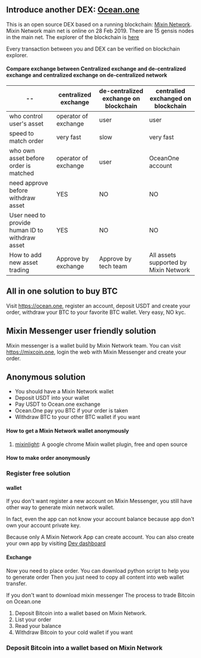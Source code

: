 ## Introduce another DEX: [Ocean.one](https://ocean.one)
This is an open source DEX based on a running blockchain: [Mixin Network](https://mixin.one). Mixin Network main net is online on 28 Feb 2019. There are 15 gensis nodes in the main net. The explorer of the blockchain is [here](https://mixin.one/http://mixin.one/snapshots)

Every transaction between you and DEX can be verified on blockchain explorer.

#### Compare exchange between Centralized exchange and de-centralized exchange and centralized exchange on de-centralized network

| -- | centralized exchange | de-centralized exchange on blockchain| centralied exchanged on blockchain|
| --|--|--|--|
| who control user's asset|operator of exchange|user|user|
| speed to match order | very fast | slow | very fast|
| who own asset before order is matched | operator of exchange | user | OceanOne account|
| need approve before withdraw asset| YES | NO | NO|
| User need to provide human ID to withdraw asset| YES | NO | NO |
| How to add new asset trading| Approve by exchange | Approve by tech team | All assets supported by Mixin Network| 


## All in one solution to buy BTC
Visit https://ocean.one, register an account, deposit USDT and create your order, withdraw your BTC to your favorite BTC wallet. Very easy, NO kyc.
## Mixin Messenger user friendly solution

Mixin messenger is a wallet build by Mixin Network team. You can visit https://mixcoin.one, login the web with Mixin Messenger and create your order. 

## Anonymous solution
* You should have a Mixin Network wallet
* Deposit USDT into your wallet
* Pay USDT to Ocean.one exchange
* Ocean.One pay you BTC if your order is taken
* Withdraw BTC to your other BTC wallet if you want

#### How to get a Mixin Network wallet anonymously

1. [mixinlight](https://mixinlight.github.io/): A google chrome Mixin wallet plugin, free and open source

#### How to make order anonymously


### Register free solution
#### wallet
If you don't want register a new account on Mixin Messenger, you still have other way to generate mixin network wallet.

In fact, even the app can not know your account balance because app don't own your account private key.

Because only A Mixin Network App can create account. You can also create your own app by visiting [Dev dashboard](https://developers.mixin.one)


#### Exchange
Now you need to place order.
You can download python script to help you to generate order
Then you just need to copy all content into web wallet transfer.



If you don't want to download mixin messenger
The process to trade Bitcoin on Ocean.one
1. Deposit Bitcoin into a wallet based on Mixin Network.
2. List your order
3. Read your balance
4. Withdraw Bitcoin to your cold wallet if you want

### Deposit Bitcoin into a wallet based on Mixin Network
